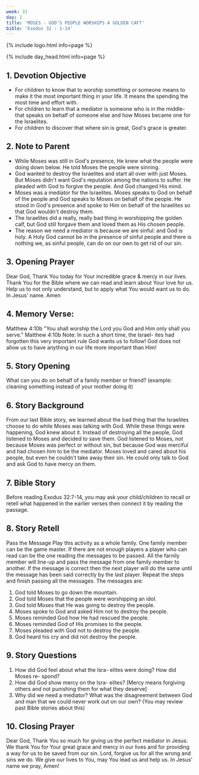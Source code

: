 ```yaml
---
week: 31
day: 2
title: 'MOSES - GOD’S PEOPLE WORSHIPS A GOLDEN CAFT'
bible: 'Exodus 32 : 1-14'
---
```



{% include logo.html info=page %}

{% include day_head.html info=page %}

## 1. Devotion Objective
- For children to know that to worship something or someone means to make it the most important thing in your life. It means the spending the most time and effort with.
- For children to learn that a mediator is someone who is in the middle-that speaks on behalf of someone else and how Moses became one for the Israelites.
- For children to discover that where sin is great, God's grace is greater.

## 2. Note to Parent
- While Moses was still in God's presence, He knew what the people were doing down below. He told Moses the people were sinning.
- God wanted to destroy the Israelites and start all over with just Moses. But Moses didn't want God's reputation among the nations to suffer. He pleaded with God to forgive the people. And God changed His mind.
- Moses was a mediator for the Israelites. Moses speaks to God on behalf of the people and God speaks to Moses on behalf of the people. He stood in God's presence and spoke to Him on behalf of the Israelites so that God wouldn't destroy them.
- The Israelites did a really, really bad thing in worshipping the golden calf, but God still forgave them and loved them as His chosen people.
- The reason we need a mediator is because we are sinful: and God is holy. A Holy God cannot be in the presence of sinful people and there is nothing we, as sinful people, can do on our own to get rid of our sin.

## 3. Opening Prayer
Dear God, Thank You today for Your incredible grace & mercy in our lives. Thank You for the Bible where we can read and learn about Your love for us. Help us to not only understand, but to apply what You would want us to do. In Jesus' name. Amen
## 4. Memory Verse:
Matthew 4:10b "You shall worship the Lord you God and Him only shall you serve." Matthew 4:10b Note: In such a short time, the Israel- ites had forgotten this very important rule God wants us to follow! God does not allow us to have anything in our life more important than Him!

## 5. Story Opening
What can you do on behalf of a family member or friend? (example: cleaning something instead of your mother doing it)


## 6. Story Background
 From our last Bible story, we learned about the bad thing that the Israelites choose to do while Moses was talking with God. While these things were happening, God knew about it. Instead of destroying all the people, God listened to Moses and decided to save them. God listened to Moses, not because Moses was perfect or without sin, but because God was merciful and had chosen him to be the mediator. Moses loved and cared about his people, but even he couldn't take away their sin. He could only talk to God and ask God to have mercy on them.

## 7. Bible Story
Before reading Exodus 32:7-14, you may ask your child/children to recall or retell what happened in the earlier verses then connect it by reading the passage.

## 8. Story Retell
Pass the Message Play this activity as a whole family. One family member can be the game master. If there are not enough players a player who can read can be the one reading the messages to be passed. All the farnily member will line-up and pass the message from one family member to another. If the message is correct then the next player will do the same until the message has been said correctly by the last player. Repeat the steps and finish passing all the messages. The messages are:
1. God told Moses to go down the mountain.
2. God told Moses that the people were worshipping an idol.
3. God told Moses that He was going to destroy the people.
4. Moses spoke to God and asked Him not to destroy the people.
5. Moses reminded God how He had rescued the people.
6. Moses reminded God of His promises to the people.
7. Moses pleaded with God not to destroy the people.
8. God heard his cry and did not destroy the people.

## 9. Story Questions
1. How did God feel about what the Isra- elites were doing? How did Moses re- spond?
2. How did God show mercy on the Isra- elites? [Mercy means forgiving others and not punishing them for what they deserve]
3. Why did we need a mediator? What was the disagreement between God and man that we could never work out on our own? (You may review past Bible stories about this)

## 10. Closing Prayer
Dear God, Thank You so much for giving us the perfect mediator in Jesus. We thank You for Your great grace and mercy in our lives and for providing a way for us to be saved from our sin. Lord, forgive us for all the wrong and sins we do. We give our lives to You, may You lead us and help us. In Jesus' name we pray, Amen!


